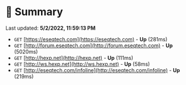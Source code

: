 # 📖 Summary
Last updated: **5/2/2022, 11:59:13 PM**

- `GET` [https://eseqtech.com](https://eseqtech.com) - **Up** (281ms)
- `GET` [http://forum.eseqtech.com](http://forum.eseqtech.com) - **Up** (5020ms)
- `GET` [http://hexp.net](http://hexp.net) - **Up** (111ms)
- `GET` [http://ws.hexp.net](http://ws.hexp.net) - **Up** (58ms)
- `GET` [http://eseqtech.com/infoline](http://eseqtech.com/infoline) - **Up** (219ms)
